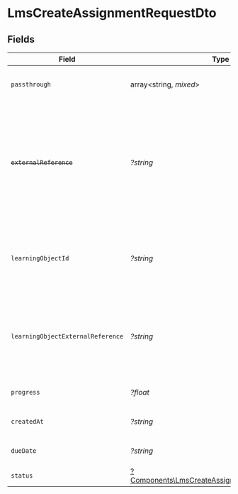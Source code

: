 # LmsCreateAssignmentRequestDto


## Fields

| Field                                                                                                                                                                           | Type                                                                                                                                                                            | Required                                                                                                                                                                        | Description                                                                                                                                                                     | Example                                                                                                                                                                         |
| ------------------------------------------------------------------------------------------------------------------------------------------------------------------------------- | ------------------------------------------------------------------------------------------------------------------------------------------------------------------------------- | ------------------------------------------------------------------------------------------------------------------------------------------------------------------------------- | ------------------------------------------------------------------------------------------------------------------------------------------------------------------------------- | ------------------------------------------------------------------------------------------------------------------------------------------------------------------------------- |
| `passthrough`                                                                                                                                                                   | array<string, *mixed*>                                                                                                                                                          | :heavy_minus_sign:                                                                                                                                                              | Value to pass through to the provider                                                                                                                                           | {<br/>"other_known_names": "John Doe"<br/>}                                                                                                                                     |
| ~~`externalReference`~~                                                                                                                                                         | *?string*                                                                                                                                                                       | :heavy_minus_sign:                                                                                                                                                              | : warning: ** DEPRECATED **: This will be removed in a future release, please migrate away from it as soon as possible.<br/><br/>The external reference associated with this assignment | e3gd34-23tr21-er234-345er56                                                                                                                                                     |
| `learningObjectId`                                                                                                                                                              | *?string*                                                                                                                                                                       | :heavy_minus_sign:                                                                                                                                                              | The learning_object_id associated with this assignment. This is not required unless specified in an integration.                                                                | e3gd34-23tr21-er234-345er56                                                                                                                                                     |
| `learningObjectExternalReference`                                                                                                                                               | *?string*                                                                                                                                                                       | :heavy_minus_sign:                                                                                                                                                              | The external reference of the learning object associated with this assignment, this is the main identifier for creating assignments.                                            | learning-content-123                                                                                                                                                            |
| `progress`                                                                                                                                                                      | *?float*                                                                                                                                                                        | :heavy_minus_sign:                                                                                                                                                              | The progress associated with this assigment                                                                                                                                     | 40                                                                                                                                                                              |
| `createdAt`                                                                                                                                                                     | *?string*                                                                                                                                                                       | :heavy_minus_sign:                                                                                                                                                              | The date the assignment was created                                                                                                                                             | 2021-07-21T14:00:00.000Z                                                                                                                                                        |
| `dueDate`                                                                                                                                                                       | *?string*                                                                                                                                                                       | :heavy_minus_sign:                                                                                                                                                              | The date the assignment is due to be completed                                                                                                                                  | 2021-07-21T14:00:00.000Z                                                                                                                                                        |
| `status`                                                                                                                                                                        | [?Components\LmsCreateAssignmentRequestDtoStatus](../../Models/Components/LmsCreateAssignmentRequestDtoStatus.md)                                                               | :heavy_minus_sign:                                                                                                                                                              | The status of the assignment                                                                                                                                                    |                                                                                                                                                                                 |